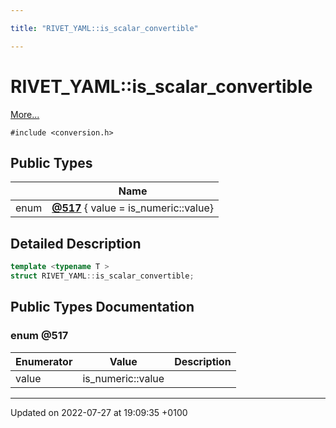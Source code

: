 ```yaml
---

title: "RIVET_YAML::is_scalar_convertible"

---
```


# RIVET_YAML::is_scalar_convertible



 [More...](#detailed-description)


`#include <conversion.h>`

## Public Types

|                | Name           |
| -------------- | -------------- |
| enum| **[@517](http://example.org/classes/structrivet__yaml_1_1is__scalar__convertible/#enum-@517)** { value = is_numeric<T>::value} |

## Detailed Description

```cpp
template <typename T >
struct RIVET_YAML::is_scalar_convertible;
```

## Public Types Documentation

### enum @517

| Enumerator | Value | Description |
| ---------- | ----- | ----------- |
| value | is_numeric<T>::value|   |




-------------------------------

Updated on 2022-07-27 at 19:09:35 +0100